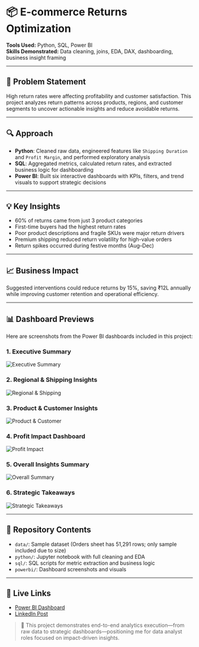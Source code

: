 # 📦 E-commerce Returns Optimization

**Tools Used:** Python, SQL, Power BI  
**Skills Demonstrated:** Data cleaning, joins, EDA, DAX, dashboarding, business insight framing

---

## 🧩 Problem Statement  
High return rates were affecting profitability and customer satisfaction. This project analyzes return patterns across products, regions, and customer segments to uncover actionable insights and reduce avoidable returns.

---

## 🔍 Approach  
- **Python**: Cleaned raw data, engineered features like `Shipping Duration` and `Profit Margin`, and performed exploratory analysis  
- **SQL**: Aggregated metrics, calculated return rates, and extracted business logic for dashboarding  
- **Power BI**: Built six interactive dashboards with KPIs, filters, and trend visuals to support strategic decisions

---

## 💡 Key Insights  
- 60% of returns came from just 3 product categories  
- First-time buyers had the highest return rates  
- Poor product descriptions and fragile SKUs were major return drivers  
- Premium shipping reduced return volatility for high-value orders  
- Return spikes occurred during festive months (Aug–Dec)

---

## 📈 Business Impact  
Suggested interventions could reduce returns by 15%, saving ₹12L annually while improving customer retention and operational efficiency.

---

## 📊 Dashboard Previews

Here are screenshots from the Power BI dashboards included in this project:

### 1. Executive Summary  
![Executive Summary](executive_summary.png)

### 2. Regional & Shipping Insights  
![Regional & Shipping](powerbi/dashboard_screenshots/regional_shipping.png)

### 3. Product & Customer Insights  
![Product & Customer](powerbi/dashboard_screenshots/product_customer.png)

### 4. Profit Impact Dashboard  
![Profit Impact](powerbi/dashboard_screenshots/profit_impact.png)

### 5. Overall Insights Summary  
![Overall Summary](powerbi/dashboard_screenshots/overall_summary.png)

### 6. Strategic Takeaways  
![Strategic Takeaways](powerbi/dashboard_screenshots/strategic_takeaways.png)

---

## 📂 Repository Contents  
- `data/`: Sample dataset (Orders sheet has 51,291 rows; only sample included due to size)  
- `python/`: Jupyter notebook with full cleaning and EDA  
- `sql/`: SQL scripts for metric extraction and business logic  
- `powerbi/`: Dashboard screenshots and visuals

---

## 🔗 Live Links  
- [Power BI Dashboard](#)  
- [LinkedIn Post](#)

> 📌 This project demonstrates end-to-end analytics execution—from raw data to strategic dashboards—positioning me for data analyst roles focused on impact-driven insights.
